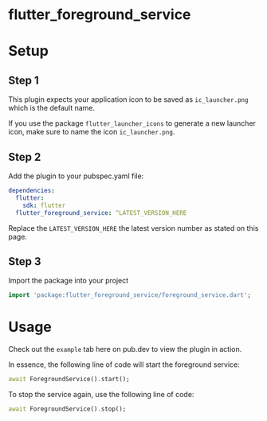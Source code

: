 # flutter_foreground_service 

# Setup

## Step 1
This plugin expects your application icon to be saved as `ic_launcher.png` which is the default name.

If you use the package `flutter_launcher_icons` to generate a new launcher icon, make sure to name the icon `ic_launcher.png`.

## Step 2
Add the plugin to your pubspec.yaml file:

````yaml
dependencies:
  flutter:
    sdk: flutter
  flutter_foreground_service: ^LATEST_VERSION_HERE
````

Replace the `LATEST_VERSION_HERE` the latest version number as stated on this page.

## Step 3
Import the package into your project

```dart
import 'package:flutter_foreground_service/foreground_service.dart';
```

# Usage
Check out the `example` tab here on pub.dev to view the plugin in action.

In essence, the following line of code will start the foreground service:

````dart
await ForegroundService().start();
````

To stop the service again, use the following line of code:

````dart
await ForegroundService().stop();
````

